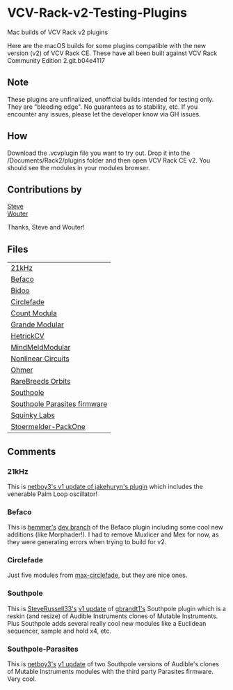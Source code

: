 # VCV-Rack-v2-Testing-Plugins
Mac builds of VCV Rack v2 plugins

Here are the macOS builds for some plugins compatible with the new version (v2) of VCV Rack CE.
These have all been built against VCV Rack Community Edition 2.git.b04e4117

## Note

These plugins are unfinalized, unofficial builds intended for testing only. They are "bleeding edge". No guarantees as to stability, etc. If you encounter any issues, please let the developer know via GH issues.

## How

Download the .vcvplugin file you want to try out. Drop it into the /Documents/Rack2/plugins folder and then open VCV Rack CE v2.
You should see the modules in your modules browser.

## Contributions by 

[Steve](https://community.vcvrack.com/u/steve)  
[Wouter](https://github.com/vernaillen)  

Thanks, Steve and Wouter!  

## Files

||
|---|
|[21kHz](https://github.com/flyingLowSounds/VCV-Rack-v2-Testing-Plugins/blob/main/21kHz-2.0.0-mac.vcvplugin)|
|[Befaco](https://github.com/flyingLowSounds/VCV-Rack-v2-Testing-Plugins/blob/main/Befaco-2.0.0-mac.vcvplugin)|
|[Bidoo](https://github.com/flyingLowSounds/VCV-Rack-v2-Testing-Plugins/blob/main/Bidoo-2.0.0-mac.vcvplugin)|
|[Circlefade](https://github.com/flyingLowSounds/VCV-Rack-v2-Testing-Plugins/blob/main/Circlefade-2.0.0-mac.vcvplugin)|
|[Count Modula](https://github.com/flyingLowSounds/VCV-Rack-v2-Testing-Plugins/blob/main/CountModula-2.0.0-mac.vcvplugin)|
|[Grande Modular](https://github.com/flyingLowSounds/VCV-Rack-v2-Testing-Plugins/blob/main/GrandeModular-2.0.0-mac.vcvplugin)|
|[HetrickCV](https://github.com/flyingLowSounds/VCV-Rack-v2-Testing-Plugins/blob/main/HetrickCV-2.0.0-mac.vcvplugin)|
|[MindMeldModular](https://github.com/flyingLowSounds/VCV-Rack-v2-Testing-Plugins/blob/main/MindMeldModular-2.0.0-mac.vcvplugin)|
|[Nonlinear Circuits](https://github.com/flyingLowSounds/VCV-Rack-v2-Testing-Plugins/blob/main/NonlinearCircuits-2.0.0-mac.vcvplugin)|
|[Ohmer](https://github.com/flyingLowSounds/VCV-Rack-v2-Testing-Plugins/blob/main/Ohmer-2.0.0-mac.vcvplugin)|
|[RareBreeds Orbits](https://github.com/flyingLowSounds/VCV-Rack-v2-Testing-Plugins/blob/main/RareBreeds_Orbits-2.0.0-mac.vcvplugin)|
|[Southpole](https://github.com/flyingLowSounds/VCV-Rack-v2-Testing-Plugins/blob/main/southpole-2.0.0-mac.vcvplugin)|
|[Southpole Parasites firmware](https://github.com/flyingLowSounds/VCV-Rack-v2-Testing-Plugins/blob/main/Southpole-parasites-2.0.0-mac.vcvplugin)|
|[Squinky Labs](https://github.com/flyingLowSounds/VCV-Rack-v2-Testing-Plugins/blob/main/squinkylabs-plug1-2.0.1-mac.vcvplugin)|
|[Stoermelder-PackOne](https://github.com/flyingLowSounds/VCV-Rack-v2-Testing-Plugins/blob/main/Stoermelder-P1-2.0.0-mac.vcvplugin)|

## Comments
### 21kHz
This is [netboy3's v1 update of jakehuryn's plugin](https://github.com/netboy3/21kHz-rack-plugins) which includes the venerable Palm Loop oscillator!

### Befaco
This is [hemmer's](https://github.com/hemmer) [dev branch](https://github.com/hemmer/Befaco) of the Befaco plugin including some cool new additions (like Morphader!).
I had to remove Muxlicer and Mex for now, as they were generating errors when trying to build for v2.

### Circlefade
Just five modules from [max-circlefade](https://github.com/max-circlefade/Circlefade), but they are nice ones.

### Southpole
This is [SteveRussell33's](https://github.com/SteveRussell33) [v1 update](https://github.com/SteveRussell33/southpole-vcvrack) of [gbrandt1's](https://github.com/gbrandt1/southpole-vcvrack) Southpole plugin which is a reskin (and resize) of Audible Instruments clones of Mutable Instruments. Plus Southpole adds several really cool new modules like a Euclidean sequencer, sample and hold x4, etc.

### Southpole-Parasites
This is [netboy3's](https://github.com/netboy3) [v1 update](https://github.com/netboy3/southpole-vcvrack-plugins/tree/v1-parasites) of two Southpole versions of Audible's clones of Mutable Instruments modules with the third party Parasites firmware. Very cool.
